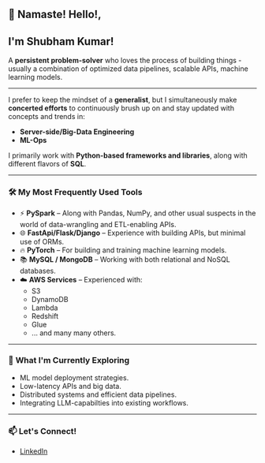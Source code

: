 ## 👋 Namaste! Hello!, 
## I'm Shubham Kumar!

A **persistent problem-solver** who loves the process of building things - usually a combination of optimized data pipelines, scalable APIs, machine learning models.

---
I prefer to keep the mindset of a **generalist**, but I simultaneously make **concerted efforts** to continuously brush up on and stay updated with concepts and trends in:
   - **Server-side/Big-Data Engineering**  
   - **ML-Ops**  

I primarily work with **Python-based frameworks and libraries**, along with different flavors of **SQL**.

---

### 🛠️ **My Most Frequently Used Tools**
- ⚡ **PySpark** – Along with Pandas, NumPy, and other usual suspects in the world of data-wrangling and ETL-enabling APIs.  
- 🌐 **FastApi/Flask/Django** – Experience with building APIs, but minimal use of ORMs.  
- 🔥 **PyTorch** – For building and training machine learning models.  
- 📚 **MySQL / MongoDB** – Working with both relational and NoSQL databases.  
- ☁️ **AWS Services** – Experienced with:  
    - S3  
    - DynamoDB  
    - Lambda  
    - Redshift  
    - Glue
    - ... and many many others.

---

### 🚀 **What I'm Currently Exploring**
- ML model deployment strategies.
- Low-latency APIs and big data.
- Distributed systems and efficient data pipelines.
- Integrating LLM-capabilties into existing workflows.

---

### 📫 **Let's Connect!**
- [LinkedIn](https://www.linkedin.com/in/shub-kumar)  

